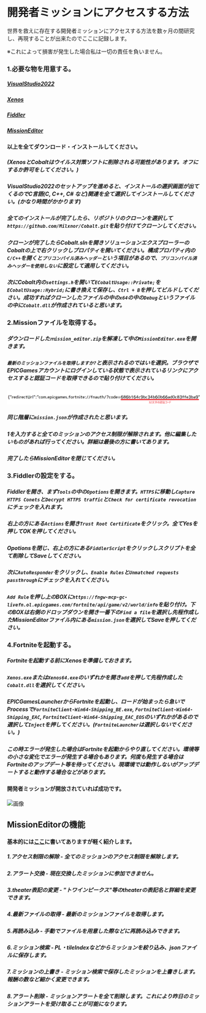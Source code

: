 # 開発者ミッションにアクセスする方法

世界を救えに存在する開発者ミッションにアクセスする方法を数ヶ月の間研究し、再現することが出来たのでここに記録します。

※これによって損害が発生した場合私は一切の責任を負いません。


### 1.必要な物を用意する。

##### [VisualStudio2022](https://visualstudio.microsoft.com/ja/vs/)

##### [Xenos](https://github.com/DarthTon/Xenos/releases/tag/2.3.2)

##### [Fiddler](https://www.telerik.com/download/fiddler)

##### [MissionEditor](https://github.com/LemonCCjp/Savetheworld-MissionEditor)

#### 以上を全てダウンロード・インストールしてください。

##### (XenosとCobaltはウイルス対策ソフトに削除される可能性があります。オフにするか許可をしてください。)

##### VisualStudio2022のセットアップを進めると、インストールの選択画面が出てくるのでC言語(C, C++, C# など)関連を全て選択してインストールしてください。(かなり時間がかかります)

##### 全てのインストールが完了したら、リポジトリのクローンを選択して`https://github.com/Milxnor/Cobalt.git`を貼り付けてクローンしてください。

##### クローンが完了したらCobalt.slnを開きソリューションエクスプローラーのCobaltの上で右クリックしプロパティを開いてください。構成プロパティ内の`C/C++`を開くと`プリコンパイル済みヘッダー`という項目があるので、`プリコンパイル済みヘッダーを使用しない`に設定して適用してください。

##### 次にCobalt内の`settings.h`を開いて`ECobaltUsage::Private;`を`ECobaltUsage::Hybrid;`に書き換えて保存し、`Ctrl + B`を押してビルドしてください。成功すればクローンしたファイルの中の`x64`の中の`Debug`というファイルの中に`Cobalt.dll`が作成されていると思います。


### 2.Missionファイルを取得する。

##### ダウンロードした`ｍission_editor.zip`を解凍して中の`MissionEditor.exe`を開きます。

##### `最新のミッションファイルを取得しますか?`と表示されるのではいを選択。ブラウザでEPICGamesアカウントにログインしている状態で表示されているリンクにアクセスすると認証コードを取得できるので貼り付けてください。

![imgur](https://github.com/LemonCCjp/How-to-access-dev-missions/blob/main/img/auth.png?raw=true)

##### 同じ階層に`mission.json`が作成されたと思います。

##### 1を入力すると全てのミッションのアクセス制限が解除されます。他に編集したいものがあれば行ってください。詳細は最後の方に書いてあります。

##### 完了したらMissionEditorを閉じてください。


### 3.Fiddlerの設定をする。

##### Fiddlerを開き、まず`Tools`の中の`Opotions`を開きます。`HTTPS`に移動し`Capture HTTPS Conets`と`Decrypt HTTPS traffic`と`Check for certificate revocation`にチェックを入れます。

##### 右上の方にある`Actions`を開き`Trust Root Certificate`をクリック。全てYesを押してOKを押してください。

##### Opotionsを閉じ、右上の方にある`FiddlerScript`をクリックしスクリプトを全て削除してSaveしてください。

##### 次に`AutoResponder`をクリックし、`Enable Rules`と`Unmatched requests passthrough`にチェックを入れてください。

##### `Add Rule`を押し上のBOXに`https://fngw-mcp-gc-livefn.ol.epicgames.com/fortnite/api/game/v2/world/info`を貼り付け。下のBOXは右側のドロップダウンを開き一番下の`Find a file`を選択し先程作成したMissionEditorファイル内にある`mission.json`を選択してSaveを押してください。


### 4.Fortniteを起動する。

##### Fortniteを起動する前にXenosを準備しておきます。

##### `Xenos.exe`または`Xenos64.exe`のいずれかを開き`add`を押して先程作成した`Cobalt.dll`を選択してください。

##### EPICGamesLauncherからFortniteを起動し、ロードが始まったら急いでProcessで`FortniteClient-Win64-Shipping_BE.exe`, `FortniteClient-Win64-Shipping_EAC`, `FortniteClient-Win64-Shipping_EAC_EOS`のいずれかがあるので選択して`Inject`を押してください。(`FortniteLauncher`は選択しないでください。)

##### この時エラーが発生した場合はFortniteを起動からやり直してください。環境等の小さな変化でエラーが発生する場合もあります。何度も発生する場合はFortniteのアップデート等を待ってください。現環境では動作しないがアップデートすると動作する場合などがあります。

#### 開発者ミッションが開放されていれば成功です。

![画像](https://pbs.twimg.com/media/GF-CeBna0AAn1yA?format=jpg&name=large "変更後の表示")


## MissionEditorの機能

#### 基本的には[ここ](https://github.com/LemonCCjp/Savetheworld-MissionEditor)に書いてありますが軽く紹介します。

##### 1.アクセス制限の解除 - 全てのミッションのアクセス制限を解除します。

##### 2.アラート交換 - 現在交換したミッションに参加できません。

##### 3.theater表記の変更 - "トワインピークス"等のtheaterの表記名と詳細を変更できます。

##### 4.最新ファイルの取得 - 最新のミッションファイルを取得します。

##### 5.再読み込み - 手動でファイルを用意した際などに再読み込みできます。

##### 6.ミッション検索 - PL・tileIndexなどからミッションを絞り込み、jsonファイルに保存します。

##### 7.ミッションの上書き - ミッション検索で保存したミッションを上書きします。報酬の数など細かく変更できます。

##### 8.アラート削除 - ミッションアラートを全て削除します。これにより昨日のミッションアラートを受け取ることが可能になります。
